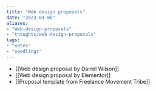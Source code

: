 ```yaml
---
title: "Web design proposals"
date: "2023-04-06"
aliases:
- "Web-design-proposals"
- "thoughts/web-design-proposals"
tags:
- "notes"
- "seedlings"
---
```


- [[Web design proposal by Darrel Wilson]]
- [[Web design proposal by Elementor]]
- [[Proposal template from Freelance Movement Tribe]]


